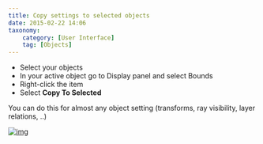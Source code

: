 ```yaml
---
title: Copy settings to selected objects
date: 2015-02-22 14:06
taxonomy:
    category: [User Interface]
    tag: [Objects]
---
```

*  Select your objects
*  In your active object go to Display panel and select Bounds
*  Right-click the item
*  Select **Copy To Selected**

You can do this for almost any object setting (transforms, ray visibility, layer relations, ..)



[![img](http://i.imgur.com/BvtMoVv.png)](http://i.imgur.com/BvtMoVv.png)
